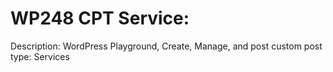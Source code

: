 # WP248 CPT Service:
Description: WordPress Playground, Create, Manage, and post custom post type: Services
